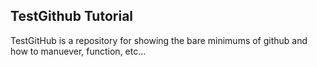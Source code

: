  TestGithub Tutorial
----------------------


TestGitHub is a repository for showing the bare minimums of github and how to manuever, function, etc...
